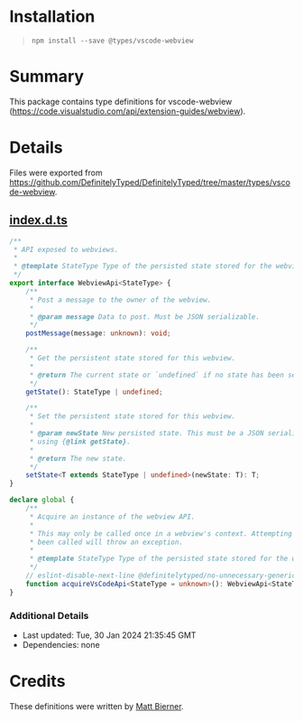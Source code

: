 # Installation
> `npm install --save @types/vscode-webview`

# Summary
This package contains type definitions for vscode-webview (https://code.visualstudio.com/api/extension-guides/webview).

# Details
Files were exported from https://github.com/DefinitelyTyped/DefinitelyTyped/tree/master/types/vscode-webview.
## [index.d.ts](https://github.com/DefinitelyTyped/DefinitelyTyped/tree/master/types/vscode-webview/index.d.ts)
````ts
/**
 * API exposed to webviews.
 *
 * @template StateType Type of the persisted state stored for the webview.
 */
export interface WebviewApi<StateType> {
    /**
     * Post a message to the owner of the webview.
     *
     * @param message Data to post. Must be JSON serializable.
     */
    postMessage(message: unknown): void;

    /**
     * Get the persistent state stored for this webview.
     *
     * @return The current state or `undefined` if no state has been set.
     */
    getState(): StateType | undefined;

    /**
     * Set the persistent state stored for this webview.
     *
     * @param newState New persisted state. This must be a JSON serializable object. Can be retrieved
     * using {@link getState}.
     *
     * @return The new state.
     */
    setState<T extends StateType | undefined>(newState: T): T;
}

declare global {
    /**
     * Acquire an instance of the webview API.
     *
     * This may only be called once in a webview's context. Attempting to call `acquireVsCodeApi` after it has already
     * been called will throw an exception.
     *
     * @template StateType Type of the persisted state stored for the webview.
     */
    // eslint-disable-next-line @definitelytyped/no-unnecessary-generics
    function acquireVsCodeApi<StateType = unknown>(): WebviewApi<StateType>;
}

````

### Additional Details
 * Last updated: Tue, 30 Jan 2024 21:35:45 GMT
 * Dependencies: none

# Credits
These definitions were written by [Matt Bierner](https://github.com/mjbvz).
